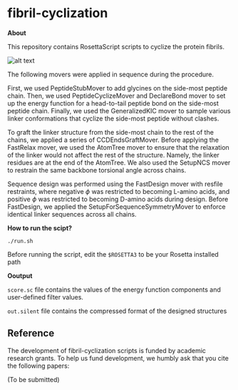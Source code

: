 # fibril-cyclization

**About**

This repository contains RosettaScript scripts to cyclize the protein fibrils.

![alt text](https://github.com/PlotkinLab/fibril-cyclization/workflow.png?raw=true)

The following movers were applied in sequence during the procedure.

First, we used PeptideStubMover to add glycines on the side-most peptide chain. Then, we used PeptideCyclizeMover and DeclareBond mover to set up the energy function for a head-to-tail peptide bond on the side-most peptide chain. Finally, we used the GeneralizedKIC mover to sample various linker conformations that cyclize the side-most peptide without clashes.

To graft the linker structure from the side-most chain to the rest of the chains, we applied a series of CCDEndsGraftMover. Before applying the FastRelax mover, we used the AtomTree mover to ensure that the relaxation of the linker would not affect the rest of the structure. Namely, the linker residues are at the end of the AtomTree. We also used the SetupNCS mover to restrain the same backbone torsional angle across chains.

Sequence design was performed using the FastDesign mover with resfile restraints, where negative $\phi$ was restricted to becoming L-amino acids, and positive $\phi$ was restricted to becoming D-amino acids during design. Before FastDesign, we applied the SetupForSequenceSymmetryMover to enforce identical linker sequences across all chains.


**How to run the scipt?**

`./run.sh`

Before running the script, edit the `$ROSETTA3` to be your Rosetta installed path


**Ooutput**

`score.sc` file contains the values of the energy function components and user-defined filter values.

`out.silent` file contains the compressed format of the designed structures

## Reference

The development of fibril-cyclization scripts is funded by academic research grants. To help us fund development, we humbly ask that you cite the following papers:

(To be submitted)
